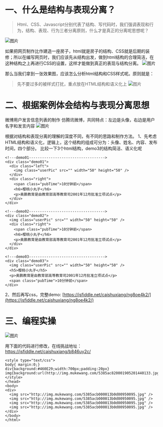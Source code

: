 # 一、什么是结构与表现分离？
> Html、CSS、Javascript分别代表了结构、写代码时，我们强调表现和行为，结构、表现、行为三者分离原则，什么才是真正的分离呢思想呢？

![图片](https://uploader.shimo.im/f/kif4VHn8OzYG3GVI.png!thumbnail)

如果把网页制作比作建造一座房子，html就是房子的结构、CSS就是后期的装修；所以在编写网页时，我们应该先从结构出发，做到html结构的合理简洁，在这种结构之上再进行CSS的设置，这样才能做到真正的表现与结构分离。
![图片](https://uploader.shimo.im/f/Pp5hdsKeu0MYb3oO.png!thumbnail)

那么当我们拿到一张效果图，应该怎么分析html结构和CSS样式呢。原则就是：
> 先不要过多的被样式打扰，重点放在HTML结构和语义化上
![图片](https://uploader.shimo.im/f/H1hbjkTbPqM0NFLf.png!thumbnail)
# 二、根据案例体会结构与表现分离思想
 微博用户发言信息列表的制作
仿腾讯微博，共同特点：左边是头像，右边是用户名字和发言内容
![图片](https://uploader.shimo.im/f/fLtxsicY6N8Iy4zL.png!thumbnail)

根据对结构和表现分离的理解的深度不同，有不同的思路和制作方法。
1、先考虑HTML结构和语义化，逻辑上，这个结构的组成可分为：头像、姓名、内容、发布时间，四个部分。
比较一下3个html结构，demo3的结构简洁、语义化呢
```
<!---demo01----------------------------------->
<div class="demo01">
  <div class="left">
    <img class="userPic" src="" width="50" height="50" />
  </div>
  <div class="right">
    <span class="pubTime">10分钟前</span>
    <h6>樱桃小丸子</h6>
    <p>奥鹏教育是由教育部高等教育司2001年12月批准立项试点</p>
  </div>
</div>

<!---demo02----------------------------------->
<div class="demo02">
  <img class="userPic" src="" width="50" height="50" />
  <div class="right">
    <span class="pubTime">10分钟前</span>
    <h6>樱桃小丸子</h6>
    <p>奥鹏教育是由教育部高等教育司2001年12月批准立项试点</p>
  </div>
</div>

<!---demo03----------------------------------->    
<div class="demo03">
  <img class="userPic" src="" width="50" height="50" />
  <h5>樱桃小丸子</h5>
  <p>奥鹏教育是由教育部高等教育司2001年12月批准立项试点</p>
  <span class="pubTime">10分钟前</span>
</div>
```
2、然后再写css，完整demo:
[https://jsfiddle.net/caishuxiang/ng8oe4k2/](https://jsfiddle.net/caishuxiang/ng8oe4k2/)
# 三、编程实操
![图片](https://uploader.shimo.im/f/kt7a7xqVKBQ97eVO.png!thumbnail)

用下面的代码进行修改，在线挑战地址：https://jsfiddle.net/caishuxiang/b846uy2c/

```
<style type="text/css">
body{ margin:0;}
div{background:#460E29;width:700px;padding:20px}
img{background:url(http://img.mukewang.com/5385ac820001905201440133.jpg)}
</style>
</head>
<body>
<div>
  <img src="http://img.mukewang.com/5385acb000013b0d00950095.jpg" />         
  <img src="http://img.mukewang.com/5385acb000013b0d00950095.jpg" />
  <img src="http://img.mukewang.com/5385acb000013b0d00950095.jpg" />
  <img src="http://img.mukewang.com/5385acb000013b0d00950095.jpg" /> 
</div>
</body>
</html>
```

